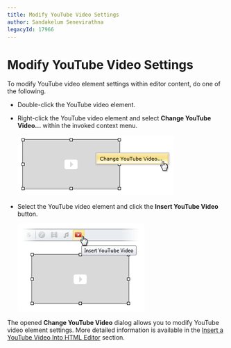 ```yaml
---
title: Modify YouTube Video Settings
author: Sandakelum Senevirathna
legacyId: 17966
---
```

# Modify YouTube Video Settings
To modify YouTube video element settings within editor content, do one of the following.
* Double-click the YouTube video element.
* Right-click the YouTube video element and select **Change YouTube Video...** within the invoked context menu.
	
	![EUD_HtmlEditor_ChangeYouTube1](../../../images/img25572.png)
* Select the YouTube video element and click the **Insert YouTube Video** button.
	
	![EUD_HtmlEditor_ChangeYouTube2](../../../images/img25573.png)

The opened **Change YouTube Video** dialog allows you to modify YouTube video element settings. More detailed information is available in the [Insert a YouTube Video Into HTML Editor](insert-a-youtube-video-into-html-editor.md) section.